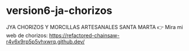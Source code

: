 # version6-ja-chorizos
JYA CHORIZOS Y MORCILLAS ARTESANALES SANTA MARTA
👉 Mira mi web de chorizos: https://refactored-chainsaw-r4v6x9rp5p5vhxwrq.github.dev/
